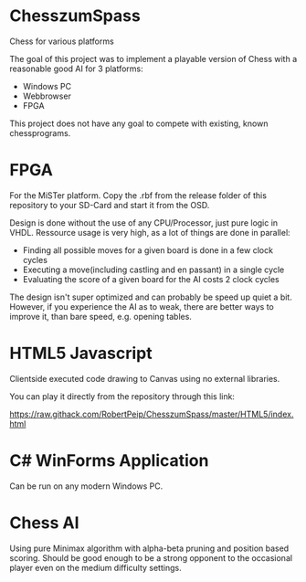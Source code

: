 # ChesszumSpass
Chess for various platforms

The goal of this project was to implement a playable version of Chess with a reasonable good AI
for 3 platforms: 
 - Windows PC
 - Webbrowser
 - FPGA

This project does not have any goal to compete with existing, known chessprograms.

# FPGA

For the MiSTer platform. Copy the .rbf from the release folder of this repository to your SD-Card and start it from the OSD.

Design is done without the use of any CPU/Processor, just pure logic in VHDL.
Ressource usage is very high, as a lot of things are done in parallel:
- Finding all possible moves for a given board is done in a few clock cycles
- Executing a move(including castling and en passant) in a single cycle
- Evaluating the score of a given board for the AI costs 2 clock cycles

The design isn't super optimized and can probably be speed up quiet a bit.
However, if you experience the AI as to weak, there are better ways to improve it, than bare speed, e.g. opening tables.

# HTML5 Javascript

Clientside executed code drawing to Canvas using no external libraries.

You can play it directly from the repository through this link:

https://raw.githack.com/RobertPeip/ChesszumSpass/master/HTML5/index.html

# C# WinForms Application

Can be run on any modern Windows PC.

# Chess AI

Using pure Minimax algorithm with alpha-beta pruning and position based scoring.
Should be good enough to be a strong opponent to the occasional player even on the medium difficulty settings.
